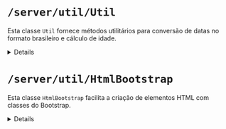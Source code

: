 # `/server/util/Util`

Esta classe `Util` fornece métodos utilitários para conversão de datas no formato brasileiro e cálculo de idade.
<details>

## Métodos

### `static converteDataBR(dataTexto)`

Converte uma data no formato brasileiro (dd/mm/yyyy) para um objeto `Date` do JavaScript.

#### Parâmetros

- `dataTexto` (string): A data no formato "dd/mm/yyyy".

#### Retorno

- `Date`: Um objeto `Date` correspondente.


#### Exemplo de Uso

```javascript
import Util from './Util';

const data = Util.converteDataBR('30/06/2024');
console.log(data); // Saída: Sun Jun 30 2024 00:00:00 GMT-0300 (Horário Padrão de Brasília)
```

### `static calcularIdade(dataNascimento)`

Calcula a idade com base na data de nascimento fornecida.

#### Parâmetros

- `dataNascimento` (Date): Um objeto `Date` representando a data de nascimento.

#### Retorno

- `number`: A idade calculada.

#### Exemplo de Uso

```javascript
import Util from './Util';

const dataNascimento = Util.converteDataBR('15/04/1990');
const idade = Util.calcularIdade(dataNascimento);
console.log(idade); // Saída: A idade calculada com base na data atual
```
## Notas

- O método `converteDataBR` assume que o formato da data de entrada é sempre "dd/mm/yyyy".
- O método `calcularIdade` leva em consideração as diferenças de meses e dias ao calcular a idade.

## Instalação

Certifique-se de que a classe `Util` está exportada corretamente no seu arquivo e importada onde necessário.

```javascript
// No arquivo Util.js
export default Util;

// No arquivo onde você deseja usar a classe Util
import Util from './caminho/para/Util';
```
</details>

# `/server/util/HtmlBootstrap`

Esta classe `HtmlBootstrap` facilita a criação de elementos HTML com classes do Bootstrap.

<details>

## Métodos

### `static criarElemento(tag, classes=null, texto=null, link=null, title=null, dataToggle=null, style=null)`

Cria um elemento HTML de acordo com os parâmetros fornecidos.

#### Parâmetros

- `tag` (string): A tag do elemento HTML (e.g., 'div', 'span').
- `classes` (string, opcional): Classes CSS a serem aplicadas ao elemento.
- `texto` (string, opcional): Texto a ser inserido no elemento.
- `link` (string, opcional): URL para elementos de link.
- `title` (string, opcional): Título do elemento.
- `dataToggle` (string, opcional): Atributo data-toggle.
- `style` (string, opcional): Estilos CSS a serem aplicados ao elemento.

#### Retorno

- `HTMLElement`: O elemento HTML criado.

#### Exemplo de Uso

```javascript
import HtmlBootstrap from './HtmlBootstrap';

const div = HtmlBootstrap.criarElemento('div', 'my-class', 'Hello World');
document.body.appendChild(div);
```
### `static criarElementoId(tag, id, classes=null, texto=null, link=null, title=null, dataToggle=null, style=null)`

Cria um elemento HTML com um ID específico.

#### Parâmetros

- `tag` (string): A tag do elemento HTML.
- `id` (string): O ID do elemento.
- `classes` (string, opcional): Classes CSS a serem aplicadas ao elemento.
- `texto` (string, opcional): Texto a ser inserido no elemento.
- `link` (string, opcional): URL para elementos de link.
- `title` (string, opcional): Título do elemento.
- `dataToggle` (string, opcional): Atributo data-toggle.
- `style` (string, opcional): Estilos CSS a serem aplicados ao elemento.

#### Retorno

- `HTMLElement`: O elemento HTML criado.

#### Exemplo de Uso

```javascript
const divComId = HtmlBootstrap.criarElementoId('div', 'unique-id', 'my-class', 'Hello World');
document.body.appendChild(divComId);
```
### `static criarButton(id, classes, texto, funcao=null)`

Cria um botão do Bootstrap.

#### Parâmetros

- `id` (string): O ID do botão.
- `classes` (string): Classes CSS a serem aplicadas ao botão.
- `texto` (string): Texto do botão.
- `funcao` (string, opcional): Função específica a ser aplicada ao botão (e.g., 'imprimir').

#### Retorno

- `HTMLElement`: O botão criado.

#### Exemplo de Uso

```javascript
const button = HtmlBootstrap.criarButton('print-btn', 'btn-primary', 'Imprimir', HtmlBootstrap.funcao.imprimir);
document.body.appendChild(button);
```
### `static criarCard(classes=null)`

Cria um card do Bootstrap.

#### Parâmetros

- `classes` (string, opcional): Classes CSS a serem aplicadas ao card.

#### Retorno

- `HTMLElement`: O card criado.

#### Exemplo de Uso

```javascript
const card = HtmlBootstrap.criarCard('custom-card');
document.body.appendChild(card);
```
### `static criarCardBody(classes=null)`

Cria o corpo de um card do Bootstrap.

#### Parâmetros

- `classes` (string, opcional): Classes CSS a serem aplicadas ao corpo do card.

#### Retorno

- `HTMLElement`: O corpo do card criado.

#### Exemplo de Uso

```javascript
const cardBody = HtmlBootstrap.criarCardBody('custom-body');
document.body.appendChild(cardBody);
```
### `static criarCardTitle(texto, classes=null, id=null)`

Cria um título de card do Bootstrap.

#### Parâmetros

- `texto` (string): O texto do título.
- `classes` (string, opcional): Classes CSS a serem aplicadas ao título.
- `id` (string, opcional): O ID do título.

#### Retorno

- `HTMLElement`: O título do card criado.

#### Exemplo de Uso

```javascript
const cardTitle = HtmlBootstrap.criarCardTitle('Título do Card', 'custom-title', 'card-title-id');
document.body.appendChild(cardTitle);
```
### `static validarArgumento(argumento)`

Verifica se o argumento está vazio, nulo ou em branco.

#### Parâmetros

- `argumento` (any): O argumento a ser verificado.

#### Retorno

- `boolean`: `true` se o argumento for vazio, nulo ou em branco; caso contrário, `false`.

#### Exemplo de Uso

```javascript
const isEmpty = HtmlBootstrap.validarArgumento('');
console.log(isEmpty); // Saída: true

const isNotEmpty = HtmlBootstrap.validarArgumento('Hello');
console.log(isNotEmpty); // Saída: false
```
## Notas

- A classe `HtmlBootstrap` simplifica a criação de elementos HTML utilizando as classes do Bootstrap.
- Ela oferece métodos configuráveis para criar botões, cards e outros elementos estilizados de forma eficiente.
- Os métodos podem ser facilmente expandidos para adicionar novas funcionalidades conforme necessário.

## Instalação

Certifique-se de que a classe `HtmlBootstrap` está exportada corretamente no seu arquivo e importada onde necessário.

```javascript
// No arquivo HtmlBootstrap.js
export default HtmlBootstrap;

// Exemplo de importação em outro arquivo
import HtmlBootstrap from './caminho/para/HtmlBootstrap';
```
</details>
